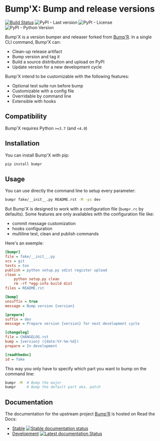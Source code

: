 # Bump'X: Bump and release versions

[![Build Status](https://github.com/datagouv/bumpx/actions/workflows/main.yml/badge.svg?branch=master)](https://github.com/datagouv/bumpx/actions/workflows/main.yml)
![PyPI - Last version](https://img.shields.io/pypi/v/bumpx)
![PyPI - License](https://img.shields.io/pypi/l/bumpx)
![PyPI - Python Version](https://img.shields.io/pypi/pyversions/bumpx)

Bump'X is a version bumper and releaser forked from [Bump'R](https://github.com/datagouv/bumpx).
In a single CLI command, Bump'X can:

- Clean-up release artifact
- Bump version and tag it
- Build a source distribution and upload on PyPI
- Update version for a new development cycle

Bump'X intend to be customizable with the following features:

- Optional test suite run before bump
- Customizable with a config file
- Overridable by command line
- Extensible with hooks

## Compatibility

Bump'X requires Python `>=3.7` (and `<4.0`)

## Installation

You can install Bump'X with pip:

```bash
pip install bumpr
```

## Usage

You can use directly the command line to setup every parameter:

```bash
bumpr fake/__init__.py README.rst -M -ps dev
```

But Bump'X is designed to work with a configuration file (`bumpr.rc` by defaults).
Some features are only availables with the configuration file like:

- commit message customization
- hooks configuration
- multiline test, clean and publish commands

Here's an exemple:

```ini
[bumpr]
file = fake/__init__.py
vcs = git
tests = tox
publish = python setup.py sdist register upload
clean =
    python setup.py clean
    rm -rf *egg-info build dist
files = README.rst

[bump]
unsuffix = true
message = Bump version {version}

[prepare]
suffix = dev
message = Prepare version {version} for next development cycle

[changelog]
file = CHANGELOG.rst
bump = {version} ({date:%Y-%m-%d})
prepare = In development

[readthedoc]
id = fake
```

This way you only have to specify which part you want to bump on the
command line:

```bash
bumpr -M  # Bump the major
bumpr     # Bump the default part aka. patch
```

## Documentation

The documentation for the upstream project [Bump'R](https://github.com/noirbizarre/bumpr) is hosted on Read the Docs:

- [Stable](https://bumpr.readthedocs.io/en/stable/) [![Stable documentation status](https://readthedocs.org/projects/bumpr/badge/?version=stable)](https://bumpr.readthedocs.io/en/stable/?badge=stable)
- [Development](https://bumpr.readthedocs.io/en/latest/) [![Latest documentation Status](https://readthedocs.org/projects/bumpr/badge/?version=latest)](https://bumpr.readthedocs.io/en/latest/?badge=latest)
